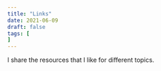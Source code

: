 ```yaml
---
title: "Links"
date: 2021-06-09
draft: false
tags: [
]
---
```


I share the resources that I like for different topics.
<!--more-->
